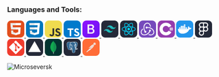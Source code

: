 <!-- <img align="left" src="https://media4.giphy.com/media/v1.Y2lkPTc5MGI3NjExdW8zbmZub3VyZ2wwM2kxYW5oOWYxcWsxY2NjdHh3bG1vZTN0NGlmMSZlcD12MV9pbnRlcm5hbF9naWZfYnlfaWQmY3Q9Zw/tPzuDa62ovAI/giphy.gif" width='100%' height='270px' alt="Microseversk" /> -->


<h3 align="left">Languages and Tools:</h3>
<p align="left"> 
  
  <!--HTML--->
  <a href="https://www.w3.org/html/" target="_blank" rel="noreferrer">
    <img src="https://github.com/tandpfun/skill-icons/blob/main/icons/HTML.svg" alt="html5" width="40" height="40"/> 
  </a> 

  <!--CSS--->
  <a href="https://www.w3schools.com/css/" target="_blank" rel="noreferrer">
    <img src="https://github.com/tandpfun/skill-icons/blob/main/icons/CSS.svg" alt="css3" width="40" height="40"/>
  </a>

  <!--Js--->
  <a href="https://developer.mozilla.org/en-US/docs/Web/JavaScript" target="_blank" rel="noreferrer"> 
    <img src="https://github.com/tandpfun/skill-icons/blob/main/icons/JavaScript.svg" alt="javascript" width="40" height="40"/> 
  </a>

   <!--TS--->
  <a href="https://www.typescriptlang.org/" target="_blank" rel="noreferrer">
    <img src="https://github.com/tandpfun/skill-icons/blob/main/icons/TypeScript.svg" alt="typescript" width="40" height="40"/>
  </a>

  <!--Bootstrap--->
  <a href="https://getbootstrap.com" target="_blank" rel="noreferrer"> 
    <img src="https://github.com/tandpfun/skill-icons/blob/main/icons/Bootstrap.svg" alt="bootstrap" width="40" height="40"/> 
  </a>

  <!--Tailwind--->
  <a href="https://tailwindcss.com/" target="_blank" rel="noreferrer">
    <img src="https://github.com/tandpfun/skill-icons/blob/main/icons/TailwindCSS-Dark.svg" alt="tailwind" width="40" height="40"/>
  </a>

  <!--React--->
  <a href="https://reactjs.org/" target="_blank" rel="noreferrer">
    <img src="https://github.com/tandpfun/skill-icons/blob/main/icons/React-Dark.svg" alt="react" width="40" height="40"/> 
  </a>

  <!--Redux--->
  <a href="https://redux.js.org" target="_blank" rel="noreferrer"> 
    <img src="https://github.com/tandpfun/skill-icons/blob/main/icons/Redux.svg" alt="redux" width="40" height="40"/>
  </a>

  <!--C#--->
  <a href="https://www.w3schools.com/cs/" target="_blank" rel="noreferrer">
    <img src="https://github.com/tandpfun/skill-icons/blob/main/icons/CS.svg" alt="csharp" width="40" height="40"/>
  </a>

  

  <!--Docker--->
  <a href="https://www.docker.com/" target="_blank" rel="noreferrer">
    <img src="https://github.com/tandpfun/skill-icons/blob/main/icons/Docker.svg" alt="docker" width="40" height="40"/>
  </a>

  <!--Figma--->
  <a href="https://www.figma.com/" target="_blank" rel="noreferrer">
    <img src="https://github.com/tandpfun/skill-icons/blob/main/icons/Figma-Dark.svg" alt="figma" width="40" height="40"/>
  </a>

  <!--Git--->
  <a href="https://git-scm.com/" target="_blank" rel="noreferrer">
    <img src="https://github.com/tandpfun/skill-icons/blob/main/icons/Git.svg" alt="git" width="40" height="40"/>
  </a>

  <!--Vercel--->
  <a href="https://vercel.com/" target="_blank" rel="noreferrer">
    <img src="https://github.com/tandpfun/skill-icons/blob/main/icons/Vercel-Dark.svg" alt="vercel" width="40" height="40"/>
  </a>

  <!--mongoDB--->
  <a href="https://www.mongodb.com/" target="_blank" rel="noreferrer">
    <img src="https://github.com/tandpfun/skill-icons/blob/main/icons/MongoDB.svg" alt="mongodb" width="40" height="40"/>
  </a>

  <!--PostgreSQL--->
  <a href="https://www.postgresql.org" target="_blank" rel="noreferrer">
    <img src="https://github.com/tandpfun/skill-icons/blob/main/icons/PostgreSQL-Dark.svg" alt="postgresql" width="40" height="40"/> 
  </a>

  <!--Postman--->
  <a href="https://postman.com" target="_blank" rel="noreferrer"> 
    <img src="https://github.com/tandpfun/skill-icons/blob/main/icons/Postman.svg" alt="postman" width="40" height="40"/>
  </a>

</p>

<p><img align="left" src="https://github-readme-stats.vercel.app/api/top-langs?username=Microseversk&show_icons=true&locale=en&layout=compact" alt="Microseversk" /></p>


  <!--Streak--->
<!-- <p><img align="center" src="https://github-readme-streak-stats.herokuapp.com/?user=Microseversk&" alt="Microseversk" /></p> --->

<!-- <p>&nbsp;<img align="center" src="https://github-readme-stats.vercel.app/api?username=Microseversk&show_icons=true&locale=en" alt="Microseversk" /></p> --->



